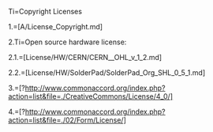 Ti=Copyright Licenses

1.=[A/License_Copyright.md]

2.Ti=Open source hardware license:

2.1.=[License/HW/CERN/CERN__OHL_v_1_2.md]

2.2.=[License/HW/SolderPad/SolderPad_Org_SHL_0_5_1.md]
 
3.=[?http://www.commonaccord.org/index.php?action=list&file=./CreativeCommons/License/4_0/]

4.=[?http://www.commonaccord.org/index.php?action=list&file=./02/Form/License/]